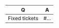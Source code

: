 | Q             | A
| ------------- | ---
| Fixed tickets | #...   <!-- #-prefixed issue number(s), if any -->

<!--
Write a short README entry for your feature/bugfix here (replace this comment block.)
This will help people understand your PR and can be used as a start of the Doc PR.
-->
